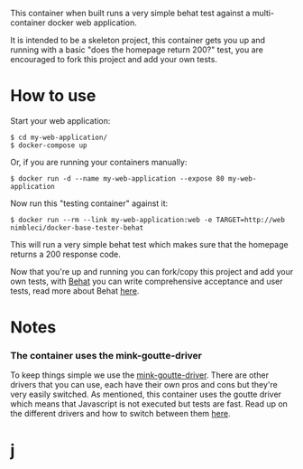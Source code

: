 This container when built runs a very simple behat test against
a multi-container docker web application.

It is intended to be a skeleton project, this container gets you up
and running with a basic "does the homepage return 200?" test, you are
encouraged to fork this project and add your own tests.

# How to use
Start your web application:
```
$ cd my-web-application/
$ docker-compose up
```
Or, if you are running your containers manually:
```
$ docker run -d --name my-web-application --expose 80 my-web-application
```

Now run this "testing container" against it:
```
$ docker run --rm --link my-web-application:web -e TARGET=http://web nimbleci/docker-base-tester-behat
```

This will run a very simple behat test which makes sure that the homepage returns
a 200 response code.

Now that you're up and running you can fork/copy this project and add your own
tests, with [Behat](http://behat.org) you can write comprehensive acceptance and
user tests, read more about Behat [here](http://docs.behat.org).

# Notes

### The container uses the mink-goutte-driver
To keep things simple we use the
[mink-goutte-driver](http://mink.behat.org/en/latest/drivers/goutte.html). There
are other drivers that you can use, each have their own pros and cons but they're
very easily switched. As mentioned, this container uses the goutte driver which
means that Javascript is not executed but tests are fast. Read up on the different
drivers and how to switch between them
[here](http://mink.behat.org/en/latest/guides/drivers.html).



# j
